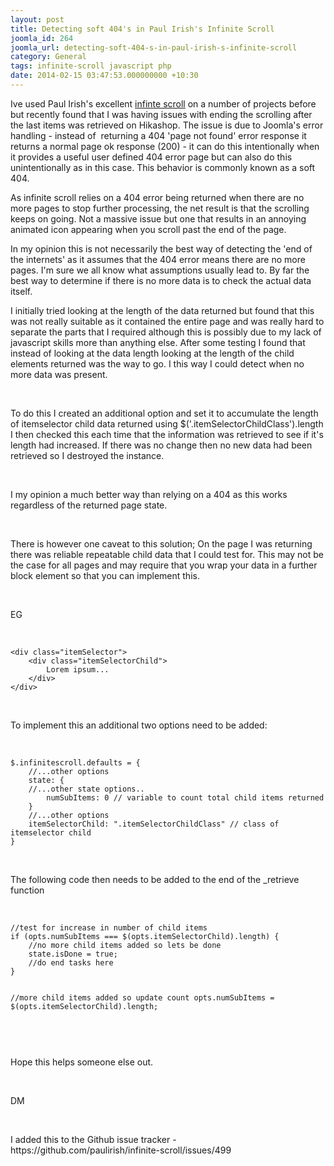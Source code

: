 ```yaml
---
layout: post
title: Detecting soft 404's in Paul Irish's Infinite Scroll
joomla_id: 264
joomla_url: detecting-soft-404-s-in-paul-irish-s-infinite-scroll
category: General
tags: infinite-scroll javascript php
date: 2014-02-15 03:47:53.000000000 +10:30
---
```

<p>Ive used Paul Irish's excellent <a href="http://www.google.com/url?sa=t&amp;rct=j&amp;q=&amp;esrc=s&amp;source=web&amp;cd=2&amp;cad=rja&amp;ved=0CDYQFjAB&amp;url=http%3A%2F%2Fwww.infinite-scroll.com%2F&amp;ei=8roEU-6YK8O1tAbzl4DwBQ&amp;usg=AFQjCNGM_yMGsAHVr_SAoWKUWlBrEwQu2g&amp;sig2=2n7MUQDPvwzLNeWQWzeNBw&amp;bvm=bv.61535280,d.Yms" target="_blank">infinte scroll</a> on a number of projects before but recently found that I was having issues with ending the scrolling after the last items was retrieved on Hikashop. The issue is due to Joomla's error handling - instead of&nbsp; returning a 404 'page not found' error response it returns a normal page ok response (200) - it can do this intentionally when it provides a useful user defined 404 error page but can also do this unintentionally as in this case. This behavior is commonly known as a soft 404.</p>
<p>As infinite scroll relies on a 404 error being returned when there are no more pages to stop further processing, the net result is that the scrolling keeps on going. Not a massive issue but one that results in an annoying animated icon appearing when you scroll past the end of the page.</p>
<p>In my opinion this is not necessarily the best way of detecting the 'end of the internets' as it assumes that the 404 error means there are no more pages. I'm sure we all know what assumptions usually lead to. By far the best way to determine if there is no more data is to check the actual data itself.</p>
<p>I initially tried looking at the length of the data returned but found that this was not really suitable as it contained the entire page and was really hard to separate the parts that I required although this is possibly due to my lack of javascript skills more than anything else. After some testing I found that instead of looking at the data length looking at the length of the child elements returned was the way to go. I this way I could detect when no more data was present.</p>
<p>&nbsp;</p>
<p>To do this I created an additional option and set it to accumulate the length of itemselector child data returned using $('.itemSelectorChildClass').length I then checked this each time that the information was retrieved to see if it's length had increased. If there was no change then no new data had been retrieved so I destroyed the instance.</p>
<p>&nbsp;</p>
<p>I my opinion a much better way than relying on a 404 as this works regardless of the returned page state.</p>
<p>&nbsp;</p>
<p>There is however one caveat to this solution; On the page I was returning there was reliable repeatable child data that I could test for. This may not be the case for all pages and may require that you wrap your data in a further block element so that you can implement this.</p>
<p>&nbsp;</p>
<p>EG</p>
<p>&nbsp;</p>
<pre><code>&lt;div class="itemSelector"&gt;
    &lt;div class="itemSelectorChild"&gt;
        Lorem ipsum...
    &lt;/div&gt;
&lt;/div&gt;
</code></pre>
<p>&nbsp;</p>
<p>To implement this an additional two options need to be added:</p>
<p>&nbsp;</p>
<pre><code>$.infinitescroll.defaults = {
    //...other options
    state: { 
    //...other state options..
        numSubItems: 0 // variable to count total child items returned
    }
    //...other options
    itemSelectorChild: ".itemSelectorChildClass" // class of itemselector child
}
</code></pre>
<p>&nbsp;</p>
<p>The following code then needs to be added to the end of the _retrieve function</p>
<p>&nbsp;</p>
<pre><code>//test for increase in number of child items
if (opts.numSubItems === $(opts.itemSelectorChild).length) {
    //no more child items added so lets be done
    state.isDone = true;
    //do end tasks here 
}

//more child items added so update count
opts.numSubItems = $(opts.itemSelectorChild).length;                   
</code></pre>
<p>&nbsp;</p>
<p>Hope this helps someone else out.</p>
<p>&nbsp;</p>
<p>DM</p>
<p>&nbsp;</p>
<p>I added this to the Github issue tracker - https://github.com/paulirish/infinite-scroll/issues/499</p>
